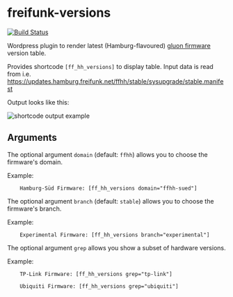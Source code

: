 freifunk-versions
=================

[![Build Status](https://travis-ci.org/freifunkhamburg/freifunk-versions.svg?branch=master)](https://travis-ci.org/freifunkhamburg/freifunk-versions)

Wordpress plugin to render latest (Hamburg-flavoured)
[gluon firmware](https://github.com/freifunkhamburg/gluon) version table.

Provides shortcode `[ff_hh_versions]` to display table.
Input data is read from i.e.
https://updates.hamburg.freifunk.net/ffhh/stable/sysupgrade/stable.manifest

Output looks like this:

![shortcode output example](http://mschuette.name/wp/wp-upload/freifunk_versions.png)

Arguments
---------
The optional argument `domain` (default: `ffhh`) allows you to choose the
firmware's domain.

Example:

```
    Hamburg-Süd Firmware: [ff_hh_versions domain="ffhh-sued"]
```

The optional argument `branch` (default: `stable`) allows you to choose the
firmware's branch.

Example:

```
    Experimental Firmware: [ff_hh_versions branch="experimental"]
```

The optional argument `grep` allows you show a subset of hardware versions.

Example:

```
    TP-Link Firmware: [ff_hh_versions grep="tp-link"]

    Ubiquiti Firmware: [ff_hh_versions grep="ubiquiti"]
```
